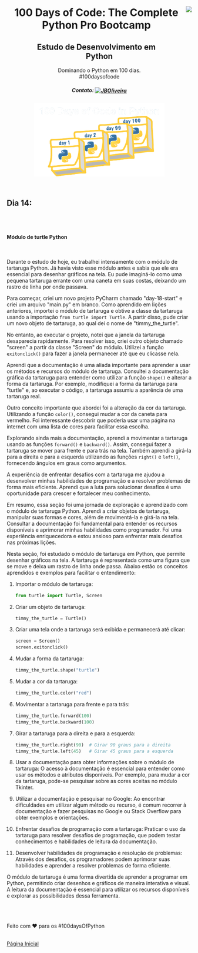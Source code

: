 
<div align="center">
<a href="https://github.com/oliveiradg" target="_blank"><img align="right" height="100" src="https://cdn.jsdelivr.net/gh/devicons/devicon/icons/python/python-original-wordmark.svg" /></a>




<h1>100 Days of Code: The Complete Python Pro Bootcamp</h1>

<h2>Estudo de Desenvolvimento em <br> Python</h2>

<p> Dominando o Python em 100 dias. 
<br>
#100daysofcode

##### Contato: <a href="https://www.linkedin.com/in/joaooliveiradg/" target="blank"><img align="center" src="https://cdn.jsdelivr.net/gh/devicons/devicon/icons/linkedin/linkedin-original.svg" alt="JBOliveira" height="20" width="20" /></a> 

  
</p>



           

<div align= "center">



<a href="https://github.com/oliveiradg" target="_blank"><img align="center" height="200" src="../images/100daysPython-removebg.png" /></a>
</div>
<br>

</div>
</div>

## Dia 14: 
<br>

<br>

#### Módulo de turtle Python

<br>






Durante o estudo de hoje, eu trabalhei intensamente com o módulo de tartaruga Python. Já havia visto esse módulo antes e sabia que ele era essencial para desenhar gráficos na tela. Eu pude imaginá-lo como uma pequena tartaruga errante com uma caneta em suas costas, deixando um rastro de linha por onde passava.

Para começar, criei um novo projeto PyCharm chamado "day-18-start" e criei um arquivo "main.py" em branco. Como aprendido em lições anteriores, importei o módulo de tartaruga e obtive a classe da tartaruga usando a importação `from turtle import Turtle`. A partir disso, pude criar um novo objeto de tartaruga, ao qual dei o nome de "timmy_the_turtle".

No entanto, ao executar o projeto, notei que a janela da tartaruga desaparecia rapidamente. Para resolver isso, criei outro objeto chamado "screen" a partir da classe "Screen" do módulo. Utilizei a função `exitonclick()` para fazer a janela permanecer até que eu clicasse nela.

Aprendi que a documentação é uma aliada importante para aprender a usar os métodos e recursos do módulo de tartaruga. Consultei a documentação gráfica da tartaruga para entender como utilizar a função `shape()` e alterar a forma da tartaruga. Por exemplo, modifiquei a forma da tartaruga para "turtle" e, ao executar o código, a tartaruga assumiu a aparência de uma tartaruga real.

Outro conceito importante que abordei foi a alteração da cor da tartaruga. Utilizando a função `color()`, consegui mudar a cor da caneta para vermelho. Foi interessante descobrir que poderia usar uma página na internet com uma lista de cores para facilitar essa escolha.

Explorando ainda mais a documentação, aprendi a movimentar a tartaruga usando as funções `forward()` e `backward()`. Assim, consegui fazer a tartaruga se mover para frente e para trás na tela. Também aprendi a girá-la para a direita e para a esquerda utilizando as funções `right()` e `left()`, fornecendo ângulos em graus como argumentos.

A experiência de enfrentar desafios com a tartaruga me ajudou a desenvolver minhas habilidades de programação e a resolver problemas de forma mais eficiente. Aprendi que a luta para solucionar desafios é uma oportunidade para crescer e fortalecer meu conhecimento.

Em resumo, essa seção foi uma jornada de exploração e aprendizado com o módulo de tartaruga Python. Aprendi a criar objetos de tartaruga, manipular suas formas e cores, além de movimentá-la e girá-la na tela. Consultar a documentação foi fundamental para entender os recursos disponíveis e aprimorar minhas habilidades como programador. Foi uma experiência enriquecedora e estou ansioso para enfrentar mais desafios nas próximas lições.


Nesta seção, foi estudado o módulo de tartaruga em Python, que permite desenhar gráficos na tela. A tartaruga é representada como uma figura que se move e deixa um rastro de linha onde passa. Abaixo estão os conceitos aprendidos e exemplos para facilitar o entendimento:

1. Importar o módulo de tartaruga:
   ```python
   from turtle import Turtle, Screen
   ```

2. Criar um objeto de tartaruga:
   ```python
   timmy_the_turtle = Turtle()
   ```

3. Criar uma tela onde a tartaruga será exibida e permanecerá até clicar:
   ```python
   screen = Screen()
   screen.exitonclick()
   ```

4. Mudar a forma da tartaruga:
   ```python
   timmy_the_turtle.shape("turtle")
   ```

5. Mudar a cor da tartaruga:
   ```python
   timmy_the_turtle.color("red")
   ```

6. Movimentar a tartaruga para frente e para trás:
   ```python
   timmy_the_turtle.forward(100)
   timmy_the_turtle.backward(100)
   ```

7. Girar a tartaruga para a direita e para a esquerda:
   ```python
   timmy_the_turtle.right(90)  # Girar 90 graus para a direita
   timmy_the_turtle.left(45)   # Girar 45 graus para a esquerda
   ```

8. Usar a documentação para obter informações sobre o módulo de tartaruga:
   O acesso à documentação é essencial para entender como usar os métodos e atributos disponíveis. Por exemplo, para mudar a cor da tartaruga, pode-se pesquisar sobre as cores aceitas no módulo Tkinter.

9. Utilizar a documentação e pesquisar no Google:
   Ao encontrar dificuldades em utilizar algum método ou recurso, é comum recorrer à documentação e fazer pesquisas no Google ou Stack Overflow para obter exemplos e orientações.

10. Enfrentar desafios de programação com a tartaruga:
   Praticar o uso da tartaruga para resolver desafios de programação, que podem testar conhecimentos e habilidades de leitura da documentação.

11. Desenvolver habilidades de programação e resolução de problemas:
   Através dos desafios, os programadores podem aprimorar suas habilidades e aprender a resolver problemas de forma eficiente.

O módulo de tartaruga é uma forma divertida de aprender a programar em Python, permitindo criar desenhos e gráficos de maneira interativa e visual. A leitura da documentação é essencial para utilizar os recursos disponíveis e explorar as possibilidades dessa ferramenta.



<br>
<br>
<br>
Feito com ❤ para os #100daysOfPython 
<br>
<br>

<a href="../readme.md">Página Inicial</a> 